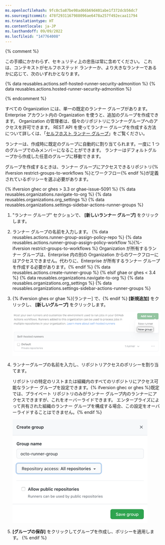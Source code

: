 ```yaml
---
ms.openlocfilehash: 9fc8c5a87be98ad66b69d401abe1f372dcb56dc7
ms.sourcegitcommit: 478f2931167988096ae6478a257f492ecaa11794
ms.translationtype: HT
ms.contentlocale: ja-JP
ms.lasthandoff: 09/09/2022
ms.locfileid: "147764008"
---
```

{% comment %} 

この手順にかかわらず、セキュリティ上の忠告は常に含めてください。 これは、コンテキストがセルフホステッド ランナーか、より大きなランナーであるかに応じて、次のいずれかとなります。

{% data reusables.actions.self-hosted-runner-security-admonition %} {% data reusables.actions.hosted-runner-security-admonition %}
 
{% endcomment %}

すべての Organization には、単一の既定のランナー グループがあります。 Enterprise アカウント内の Organization を使うと、追加のグループを作成できます。 Organization の管理者は、個々のリポジトリにランナーグループへのアクセスを許可できます。 REST API を使ってランナー グループを作成する方法について詳しくは、「[セルフホスト ランナー グループ](/rest/reference/actions#self-hosted-runner-groups)」をご覧ください。

ランナーは、作成時に既定のグループに自動的に割り当てられます。一度に 1 つのグループでのみメンバーになることができます。 ランナーはデフォルトグループから作成した任意のグループに移動できます。

グループを作成するときは、ランナー グループにアクセスできるリポジトリ{% ifversion restrict-groups-to-workflows %}とワークフロー{% endif %}が定義されているポリシーを選ぶ必要があります。

{% ifversion ghec or ghes > 3.3 or ghae-issue-5091 %} {% data reusables.organizations.navigate-to-org %} {% data reusables.organizations.org_settings %} {% data reusables.organizations.settings-sidebar-actions-runner-groups %}
1. "ランナー グループ" セクションで、 **[新しいランナー グループ]** をクリックします。
1. ランナー グループの名前を入力します。
 {% data reusables.actions.runner-group-assign-policy-repo %} {% data reusables.actions.runner-group-assign-policy-workflow %}{%- ifversion restrict-groups-to-workflows %} Organization が所有するランナー グループは、Enterprise 内の別の Organization からのワークフローにはアクセスできません。代わりに、Enterprise が所有するランナー グループを作成する必要があります。{% endif %} {% data reusables.actions.create-runner-group %} {% elsif ghae or ghes < 3.4 %} {% data reusables.organizations.navigate-to-org %} {% data reusables.organizations.org_settings %} {% data reusables.organizations.settings-sidebar-actions-runner-groups %}
1. {% ifversion ghes or ghae %}[ランナー] で、{% endif %} **[新規追加]** をクリックし、 **[新しいグループ]** をクリックします。

    ![新しいランナーを追加](/assets/images/help/settings/actions-org-add-runner-group.png)
1. ランナーグループの名前を入力し、リポジトリアクセスのポリシーを割り当てます。

   リポジトリの特定のリストまたは組織内のすべてのリポジトリにアクセス可能なランナー グループを設定できます。{% ifversion ghec or ghes %}既定では、プライベート リポジトリのみがランナー グループ内のランナーにアクセスできますが、これをオーバーライドできます。 エンタープライズによって共有された組織のランナー グループを構成する場合、この設定をオーバーライドすることはできません。{% endif %}
   
   ![ランナーグループのオプションを追加](/assets/images/help/settings/actions-org-add-runner-group-options.png)
1. **[グループの保存]** をクリックしてグループを作成し、ポリシーを適用します。
{% endif %}